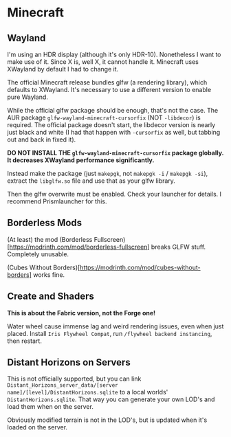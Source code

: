 # Minecraft

## Wayland

I'm using an HDR display (although it's only HDR-10). Nonetheless I want to make use of it. Since X is, well X, it cannot handle it. Minecraft uses XWayland by default I had to change it.

The official Minecraft release bundles glfw (a rendering library), which defaults to XWayland. It's necessary to use a different version to enable pure Wayland.

While the official glfw package should be enough, that's not the case. The AUR package `glfw-wayland-minecraft-cursorfix` (NOT `-libdecor`) is required. The official package doesn't start, the libdecor version is nearly just black and white (I had that happen with `-cursorfix` as well, but tabbing out and back in fixed it).

**DO NOT INSTALL THE `glfw-wayland-minecraft-cursorfix` package globally. It decreases XWayland performance significantly.**

Instead make the package (just `makepgk`, not `makepgk -i` / `makepgk -si`), extract the `libglfw.so` file and use that as your glfw library.

Then the glfw overwrite must be enabled. Check your launcher for details. I recommend Prismlauncher for this.

## Borderless Mods

(At least) the mod (Borderless Fullscreen)[https://modrinth.com/mod/borderless-fullscreen] breaks GLFW stuff. Completely unusable.

(Cubes Without Borders)[https://modrinth.com/mod/cubes-without-borders] works fine.

## Create and Shaders

**This is about the Fabric version, not the Forge one!**

Water wheel cause immense lag and weird rendering issues, even when just placed. Install `Iris Flywheel Compat`, run `/flywheel backend instancing`, then restart.

## Distant Horizons on Servers

This is not officially supported, but you can link `Distant_Horizons_server_data/[server name]/[level]/DistantHorizons.sqlite` to a local worlds' `DistantHorizons.sqlite`. That way you can generate your own LOD's and load them when on the server.

Obviously modified terrain is not in the LOD's, but is updated when it's loaded on the server.
